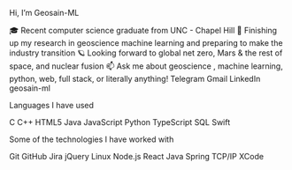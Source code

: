 Hi, I’m Geosain-ML

:mortar_board: Recent computer science graduate from UNC - Chapel Hill
:test_tube: Finishing up my research in geoscience machine learning and preparing to make the industry transition
:ringed_planet: Looking forward to global net zero, Mars & the rest of space, and nuclear fusion
:mailbox: Ask me about geoscience , machine learning, python, web, full stack, or literally anything!
Telegram Gmail LinkedIn geosain-ml

Languages I have used

C C++ HTML5 Java JavaScript Python TypeScript SQL Swift

Some of the technologies I have worked with

Git GitHub Jira jQuery Linux Node.js React Java Spring TCP/IP XCode

<!---
geosain-ml/geosain-ml is a ✨ special ✨ repository because its `README.md` (this file) appears on your GitHub profile.
You can click the Preview link to take a look at your changes.
--->
